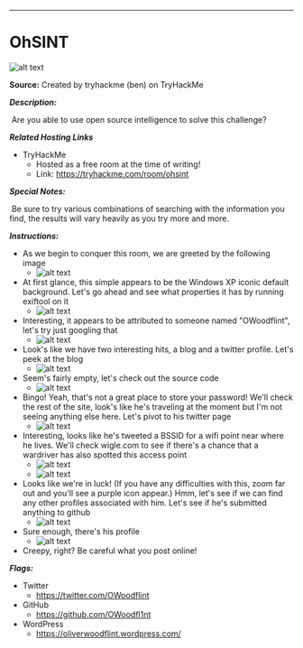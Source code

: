 ****

# OhSINT

![alt text](https://i.imgur.com/Gwd93aS.png)

**Source:** Created by tryhackme (ben) on TryHackMe

***Description:***

​	Are you able to use open source intelligence to solve this challenge?

***Related Hosting Links***

- TryHackMe
  - Hosted as a free room at the time of writing!
  - Link: https://tryhackme.com/room/ohsint

***Special Notes:***

​	Be sure to try various combinations of searching with the information you find, the results will vary heavily as you try more and more. 



***Instructions:*** 

- As we begin to conquer this room, we are greeted by the following image
  - ![alt text](https://i.imgur.com/EGk5v7K.jpg)
- At first glance, this simple appears to be the Windows XP iconic default background. Let's go ahead and see what properties it has by running exiftool on it
  - ![alt text](https://i.imgur.com/NaeWtHV.png)
- Interesting, it appears to be attributed to someone named "OWoodflint", let's try just googling that
  - ![alt text](https://i.imgur.com/VIav4JR.png)
- Look's like we have two interesting hits, a blog and a twitter profile. Let's peek at the blog
  - ![alt text](https://i.imgur.com/9XZDX3w.png)
- Seem's fairly empty, let's check out the source code
  - ![alt text](https://i.imgur.com/Xehh8p6.png)
- Bingo! Yeah, that's not a great place to store your password! We'll check the rest of the site, look's like he's traveling at the moment but I'm not seeing anything else here. Let's pivot to his twitter page
  - ![alt text](https://i.imgur.com/uDChtv5.png)
- Interesting, looks like he's tweeted a BSSID for a wifi point near where he lives. We'll check wigle.com to see if there's a chance that a wardriver has also spotted this access point
  - ![alt text](https://i.imgur.com/vI5C0L3.png)
  - ![alt text](https://i.imgur.com/TyOKXSl.png)
- Looks like we're in luck! (If you have any difficulties with this, zoom far out and you'll see a purple icon appear.)  Hmm, let's see if we can find any other profiles associated with him. Let's see if he's submitted anything to github
  - ![alt text](https://i.imgur.com/6RS4deH.png)
- Sure enough, there's his profile
  - ![alt text](https://i.imgur.com/O1JYega.png)
- Creepy, right? Be careful what you post online!







***Flags:***

- Twitter
  - <https://twitter.com/OWoodflint>
- GitHub
  - <https://github.com/OWoodfl1nt>
- WordPress
  - <https://oliverwoodflint.wordpress.com/>
